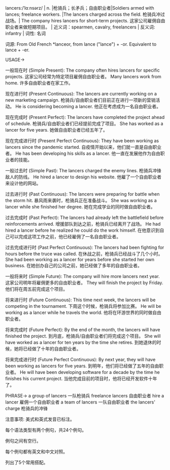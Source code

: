 lancers:/ˈlɑːnsərz/ | n. |枪骑兵；长矛兵；自由职业者|Soldiers armed with lances; freelance workers. |The lancers charged across the field. 枪骑兵冲过战场。|  The company hires lancers for short-term projects. 这家公司雇佣自由职业者来做短期项目。 | 近义词：spearmen, cavalry, freelancers | 反义词: infantry | 词性: 名词

词源:
From Old French *lanceor, from lance ("lance") + -or. Equivalent to lance + -er.

USAGE->

一般现在时 (Simple Present):
The company often hires lancers for specific projects.  这家公司经常为特定项目雇佣自由职业者。
Many lancers work from home. 许多自由职业者在家工作。

现在进行时 (Present Continuous):
The lancers are currently working on a new marketing campaign.  枪骑兵/自由职业者们目前正在进行一项新的营销活动。
He is considering becoming a lancer. 他正在考虑成为一名自由职业者。

现在完成时 (Present Perfect):
The lancers have completed the project ahead of schedule. 枪骑兵/自由职业者们已经提前完成了项目。
She has worked as a lancer for five years. 她做自由职业者已经五年了。

现在完成进行时 (Present Perfect Continuous):
They have been working as lancers since the pandemic started. 自疫情开始以来，他们就一直是自由职业者。
He has been developing his skills as a lancer. 他一直在发展他作为自由职业者的技能。

一般过去时 (Simple Past):
The lancers charged the enemy lines. 枪骑兵冲锋敌人的防线。
He hired a lancer to design his website. 他雇了一个自由职业者来设计他的网站。

过去进行时 (Past Continuous):
The lancers were preparing for battle when the storm hit. 暴风雨来袭时，枪骑兵正在准备战斗。
She was working as a lancer while she finished her degree.  她在完成学业的同时做自由职业者。

过去完成时 (Past Perfect):
The lancers had already left the battlefield before reinforcements arrived. 增援部队到达之前，枪骑兵已经离开了战场。
He had hired a lancer before he realized he could do the work himself.  在他意识到自己可以完成这项工作之前，他已经雇佣了一名自由职业者。

过去完成进行时 (Past Perfect Continuous):
The lancers had been fighting for hours before the truce was called.  在休战之前，枪骑兵已经战斗了几个小时。
She had been working as a lancer for years before she started her own business.  在她创办自己的公司之前，她已经做了多年的自由职业者。

一般将来时 (Simple Future):
The company will hire more lancers next year.  这家公司明年将雇佣更多的自由职业者。
They will finish the project by Friday. 他们将在周五前完成这个项目。

将来进行时 (Future Continuous):
This time next week, the lancers will be competing in the tournament. 下周这个时候，枪骑兵将参加比赛。
He will be working as a lancer while he travels the world. 他将在环游世界的同时做自由职业者。

将来完成时 (Future Perfect):
By the end of the month, the lancers will have finished the project.  到月底，枪骑兵/自由职业者们将完成这个项目。
She will have worked as a lancer for ten years by the time she retires.  到她退休的时候，她将已经做了十年的自由职业者。

将来完成进行时 (Future Perfect Continuous):
By next year, they will have been working as lancers for five years. 到明年，他们将已经做了五年的自由职业者。
He will have been developing software for a decade by the time he finishes his current project. 当他完成目前的项目时，他将已经开发软件十年了。


PHRASE->
a group of lancers 一队枪骑兵
freelance lancers 自由职业者
hire a lancer 雇佣一个自由职业者
a team of lancers 一队自由职业者
the lancers' charge 枪骑兵的冲锋


注意事项:
美式和英式发音已标注。

每个语法类型有两个例句，共24个例句。

例句之间有空行。

每个例句都有英文和中文对照。

列出了5个常用搭配。
